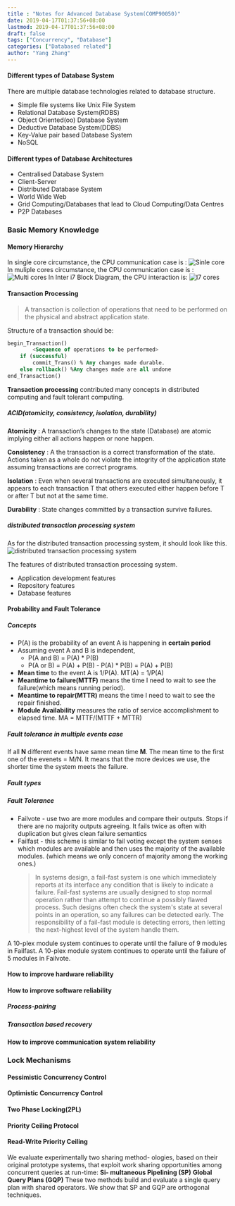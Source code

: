 ```yaml
---
title : "Notes for Advanced Database System(COMP90050)"
date: 2019-04-17T01:37:56+08:00
lastmod: 2019-04-17T01:37:56+08:00
draft: false
tags: ["Concurrency", "Database"]
categories: ["Databased related"]
author: "Yang Zhang"
---
```


#### Different types of Database System
There are multiple database technologies related to database structure.
- Simple file systems like Unix File System
- Relational Database System(RDBS)
- Object Oriented(oo) Database System
- Deductive Database System(DDBS)
- Key-Value pair based Database System
- NoSQL

#### Different types of Database Architectures
- Centralised Database System
- Client-Server
- Distributed Database System
- World Wide Web
- Grid Computing/Databases that lead to Cloud Computing/Data Centres
- P2P Databases

### Basic Memory Knowledge
#### Memory Hierarchy
In single core circumstance, the CPU communication case is :
![Sinle core](/media/posts/cache.png)
In muliple cores circumstance, the CPU communication case is :
![Multi cores](/media/posts/multiCores.png)
In Inter i7 Block Diagram, the CPU interaction is:
![I7 cores](/media/posts/i7Cores.png)

#### Transaction Processing
> A transaction is collection of operations that need to be performed on the physical and abstract application state.

Structure of a transaction should be:
```sql
begin_Transaction()
        <Sequence of operations to be performed>
    if (successful)
        commit_Trans() % Any changes made durable.
    else rollback() %Any changes made are all undone
end_Transaction()
```

**Transaction processing** contributed many concepts in distributed computing and fault tolerant computing.

##### ACID(atomicity, consistency, isolation, durability)
**Atomicity**
:  A transaction’s changes to the state (Database) are atomic implying either all actions happen or none happen.

**Consistency**
: A the transaction is a correct transformation of the state. Actions taken as a whole do not violate the integrity of the application state assuming transactions are correct programs.

**Isolation**
:  Even when several transactions are executed simultaneously, it appears to each transaction T that others executed either happen before T or after T but not at the same time.

**Durability**
: State changes committed by a transaction survive failures.

##### distributed transaction processing system
As for the distributed transaction processing system, it should look like this.
![distributed transaction processing system](/media/posts/dtbs.png)

The features of distributed transaction processing system.
- Application development features
- Repository features
- Database features

#### Probability and Fault Tolerance
##### Concepts
- P(A) is the probability of an event A is happening in **certain period**
- Assuming event A and B is independent, 
  - P(A and B) = P(A) * P(B)
  - P(A or B) = P(A) + P(B) - P(A) * P(B) = P(A) + P(B)
- **Mean time** to the event A is 1/P(A). MT(A) = 1/P(A)
- **Meantime to failure(MTTF)** means the time I need to wait to see the failure(which means running period).
- **Meantime to repair(MTTR)** means the time I need to wait to see the repair finished.
- **Module Availability** measures the ratio of service accomplishment to elapsed time.
  MA = MTTF/(MTTF + MTTR)
 
##### Fault tolerance in multiple events case
If all **N** different events have same mean time **M**. The mean time to the first one of the evenets = M/N. It means that the more devices we use, the shorter time the system meets the failure.

##### Fault types
##### Fault Tolerance
- Failvote - use two are more modules and compare their outputs. Stops if there are no majority outputs agreeing. It fails twice as often with duplication but gives clean failure semantics
- Failfast - this scheme is similar to fail voting except the system senses which modules are available and then uses the majority of the available modules. (which means we only concern of majority among the working ones.)
  > In systems design, a fail-fast system is one which immediately reports at its interface any condition that is likely to indicate a failure. Fail-fast systems are usually designed to stop normal operation rather than attempt to continue a possibly flawed process. Such designs often check the system's state at several points in an operation, so any failures can be detected early. The responsibility of a fail-fast module is detecting errors, then letting the next-highest level of the system handle them.

A 10-plex module system continues to operate until the failure of 9 modules in Failfast.
A 10-plex module system continues to operate until the failure of 5 modules in Failvote.
#### How to improve hardware reliability
#### How to improve software reliability
##### Process-pairing
##### Transaction based recovery
#### How to improve communication system reliability

### Lock Mechanisms
#### Pessimistic Concurrency Control
#### Optimistic Concurrency Control
#### Two Phase Locking(2PL)
#### Priority Ceiling Protocol
####  Read-Write Priority Ceiling 

We evaluate experimentally two sharing method- ologies, based on their original prototype systems, that exploit work sharing opportunities among concurrent queries at run-time:
**Si- multaneous Pipelining (SP)**
**Global Query Plans (GQP)**
These two methods build and evaluate a single query plan with shared operators. We show that SP and GQP are orthogonal techniques.